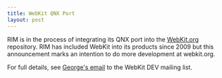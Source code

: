 ```yaml
---
title: WebKit QNX Port
layout: post
---
```


RIM is in the process of integrating its QNX port into the [WebKit.org](http://webkit.org) repository.  RIM has included WebKit into its products since 2009 but this announcement marks an intention to do more development at webkit.org.

For full details, see [George's email](https://lists.webkit.org/pipermail/webkit-dev/2011-October/018264.html) to the WebKit DEV mailing list.

